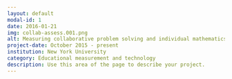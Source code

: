 ```yaml
---
layout: default
modal-id: 1
date: 2016-01-21
img: collab-assess.001.png
alt: Measuring collaborative problem solving and individual mathematics competencies in collaborative assessments
project-date: October 2015 - present
institution: New York University
category: Educational measurement and technology
description: Use this area of the page to describe your project.
---
```


